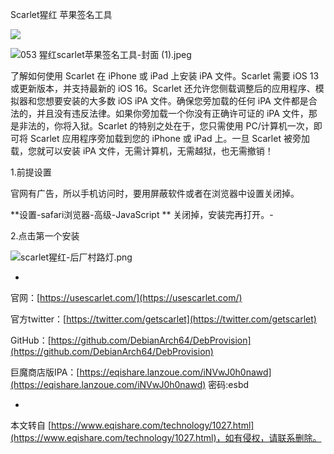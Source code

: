 Scarlet猩红 苹果签名工具

![](https://usescarlet.com/Scarlet-hero-shot.png)

![053 猩红scarlet苹果签名工具-封面 (1).jpeg](https://www.eqishare.com/zb_users/upload/2022/12/202212111670757435374531.jpeg)

了解如何使用 Scarlet 在 iPhone 或 iPad 上安装 iPA 文件。Scarlet 需要 iOS 13 或更新版本，并支持最新的 iOS 16。Scarlet 还允许您侧载调整后的应用程序、模拟器和您想要安装的大多数 iOS iPA 文件。确保您旁加载的任何 iPA 文件都是合法的，并且没有违反法律。如果你旁加载一个你没有正确许可证的 iPA 文件，那是非法的，你将入狱。Scarlet 的特别之处在于，您只需使用 PC/计算机一次，即可将 Scarlet 应用程序旁加载到您的 iPhone 或 iPad 上。一旦 Scarlet 被旁加载，您就可以安装 iPA 文件，无需计算机，无需越狱，也无需撤销！

1.前提设置

官网有广告，所以手机访问时，要用屏蔽软件或者在浏览器中设置关闭掉。

**设置-safari浏览器-高级-JavaScript ** 关闭掉，安装完再打开。-

2.点击第一个安装

![scarlet猩红-后厂村路灯.png](https://www.eqishare.com/zb_users/upload/2022/12/202212021669958763133395.png)

-

官网：[https://usescarlet.com/](https://usescarlet.com/)

官方twitter：[https://twitter.com/getscarlet](https://twitter.com/getscarlet)

GitHub：[https://github.com/DebianArch64/DebProvision](https://github.com/DebianArch64/DebProvision)

巨魔商店版IPA：[https://eqishare.lanzoue.com/iNVwJ0h0nawd](https://eqishare.lanzoue.com/iNVwJ0h0nawd) 密码:esbd

-

本文转自 [https://www.eqishare.com/technology/1027.html](https://www.eqishare.com/technology/1027.html)，如有侵权，请联系删除。